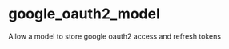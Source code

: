 google_oauth2_model
===================

Allow a model to store google oauth2 access and refresh tokens
